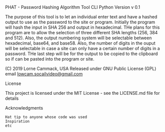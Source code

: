 
PHAT  - Password Hashing Algorithm Tool
CLI Python Version
v 0.1

The purpose of this tool is to let an individual enter text and have a hashed
output to use as the password to the site or program. Initially the program
will hash the input in SHA 256 and output in hexadecimal. THe plans for this
program are to allow the selection of three different SHA lengths (256, 384
and 512). Also, the output numbering system will be selectable between
hexadecimal, base64, and base58. Also, the number of digits in the ouput
will be selectable in case a site can only have a certain number of digits
in a password. THe last step will be for the output to be copied to the
clipboard so if can be pasted into the program or site.

(C) 2019 Lorne Cammack, USA
Released under GNU Public License (GPL)
email lowcam.socailvideo@gmail.com


License

This project is licensed under the MIT License - see the LICENSE.md file for details

Acknowledgments

    Hat tip to anyone whose code was used
    Inspiration
    etc
